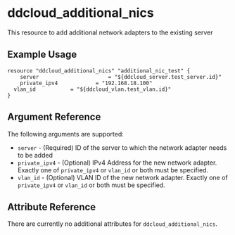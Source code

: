 # ddcloud\_additional\_nics

This resource to add additional network adapters to the existing server

## Example Usage

```
resource "ddcloud_additional_nics" "additional_nic_test" {
	server   					= "${ddcloud_server.test_server.id}"
	private_ipv4 			= "192.168.18.100"
  vlan_id 			= "${ddcloud_vlan.test_vlan.id}"
}
```

## Argument Reference

The following arguments are supported:

* `server` - (Required) ID of the server to which the network adapter needs to be added
* `private_ipv4` - (Optional) IPv4 Address for the new network adapter. Exactly one of `private_ipv4` or `vlan_id` or both must be specified.
* `vlan_id` - (Optional) VLAN ID of the new network adapter. Exactly one of `private_ipv4` or `vlan_id` or both must be specified.

## Attribute Reference

There are currently no additional attributes for `ddcloud_additional_nics`.
